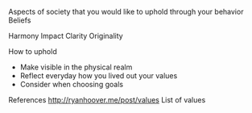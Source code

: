Aspects of society that you would like to uphold through your behavior
Beliefs

Harmony
Impact
Clarity
Originality

How to uphold
* Make visible in the physical realm
* Reflect everyday how you lived out your values
* Consider when choosing goals

References
http://ryanhoover.me/post/values
List of values
